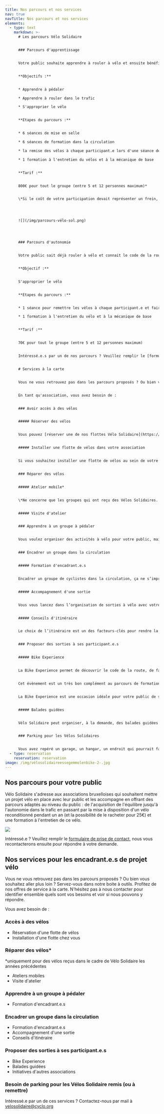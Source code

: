 ```yaml
---
title: Nos parcours et nos services
nav: true
navTitle: Nos parcours et nos services
elements:
  - type: text
    markdown: >-
      # Les parcours Vélo Solidaire


      ### Parcours d'apprentissage


      Votre public souhaite apprendre à rouler à vélo et ensuite bénéficier d’un Vélo Solidaire ? Le parcours d'apprentissage est très complet.


      **Objectifs :**


      * Apprendre à pédaler

      * Apprendre à rouler dans le trafic

      * S'approprier le vélo


      **Etapes du parcours :**


      * 6 séances de mise en selle

      * 6 séances de formation dans la circulation

      * la remise des vélos à chaque participant.e lors d'une séance de formation dans la circulation

      * 1 formation à l'entretien du vélos et à la mécanique de base


      **Tarif :**


      800€ pour tout le groupe (entre 5 et 12 personnes maximum)*


      \*Si le coût de votre participation devait représenter un frein, n'hésitez pas à nous contacter, nous chercherons une solution ensemble.




      ![](/img/parcours-vélo-sol.png)




      ### Parcours d'autonomie


      Votre public sait déjà rouler à vélo et connait le code de la route, il ne leur manque plus que le vélo pour s’y mettre ? Ce parcours est fait pour vous !


      **Objectif :**


      S'approprier le vélo


      **Etapes du parcours :**


      * 1 séance pour remettre les vélos à chaque participant.e et faire un sortie encadrée en circulation

      * 1 formation à l'entretien du vélo et à la mécanique de base


      **Tarif :**


      70€ pour tout le groupe (entre 5 et 12 personnes maximum)


      Intéressé.e.s par un de nos parcours ? Veuillez remplir le [formulaire de prise de contact](https://docs.google.com/forms/d/e/1FAIpQLSeeFDRdUBAyHJ_UOU4R6lsb7VYAh_v39RN3zw9hxA-YE6lblw/viewform) et nous vous recontacterons pour évaluer la faisabilité de votre projet vélo.


      # Services à la carte


      Vous ne vous retrouvez pas dans les parcours proposés ? Ou bien vous souhaitez aller plus loin ? Servez-vous dans notre boite à outils. Profitez de nos offres de service à la carte. N'hésitez pas à nous contacter pour identifier ensemble quels sont vos besoins et voir si nous pouvons y répondre


      En tant qu'association, vous avez besoin de :


      ### Avoir accès à des vélos


      ##### Réserver des vélos


      Vous pouvez [réserver une de nos flottes Vélo Solidaire](https://www.velosolidaire.brussels/bookings.fr) pour organiser vos propres cours de mise en selle ou organiser des sorties à vélos avec votre public.


      ##### Installer une flotte de vélos dans votre association


      Si vous souhaitez installer une flotte de vélos au sein de votre association et la rendre accessible aux associations du quartier, vous pouvez prendre contact avec nous. Nous sommes toujours à la recherche de lieux pour y installer une flotte qui profitera à un maximum de monde.


      ### Réparer des vélos


      ##### Atelier mobile*


      \*Ne concerne que les groupes qui ont reçu des Vélos Solidaires.


      ##### Visite d'atelier


      ### Apprendre à un groupe à pédaler


      Vous voulez organiser des activités à vélo pour votre public, mais vous vous rendez compte que vos bénéficiaires n’ont jamais appris à pédaler ? Nous avons développé toute une méthodologie pour apprendre l’équilibre dynamique à vélo. Nous proposons un module de formation pour vous transmettre cette méthodologie, en se mettant dans les conditions réelles d’apprentissage.


      ### Encadrer un groupe dans la circulation


      ##### Formation d'encadrant.e.s


      Encadrer un groupe de cyclistes dans la circulation, ça ne s’improvise pas ! Nous proposons un module de formation qui mélange théorie et pratique pour que vous vous sentiez plus outillé.es à encadrer un déplacement en groupe à vélo.


      ##### Accompagnement d'une sortie


      Vous vous lancez dans l’organisation de sorties à vélo avec votre public, et vous souhaiteriez que Pro Velo soit présent pour vous mettre en confiance et vous soutenir dans l’encadrement du groupe ? Nous pouvons en discuter et voir de quelle manière nous pouvons vous aider.


      ##### Conseils d'itinéraire


      Le choix de l’itinéraire est un des facteurs-clés pour rendre la pratique du vélo agréable et sécurisante. Vous voulez organiser une sortie avec vos participant.es, ou conseiller quelqu’un sur l’itinéraire de son déplacement, mais vous ne savez pas trop comment vous y prendre ? Nous pouvons vous aider à faire le tri dans les outils existants, évaluer la longueur adéquate d’une sortie en fonction du niveau de vos participant.es, connaître les lieux à éviter ou à privilégier… 


      ### Proposer des sorties à ses participant.e.s


      ##### Bike Experience


      La Bike Experience permet de découvrir le code de la route, de faire une sortie en groupe dans le trafic, de tester un vélo pendant 2 semaines, ou encore d’être accompagné.e individuellement par un.e coach sur 3 déplacements de votre choix, et tout cela gratuitement ! 


      Cet évènement est un très bon complément au parcours de formation Vélo Solidaire. Une fois que les participant.es ont appris à pédaler, ils/elles peuvent s’inscrire à la Bike Experience Débutant.es, qui est adaptée à un public avec un niveau de maîtrise encore assez bas. Lorsque vos bénéficiaires sont déjà capables de rouler en groupe dans le trafic, la Bike Experience Afterwork est plus adaptée. 


      La Bike Experience est une occasion idéale pour votre public de sortir du cadre de l’association et d’aller découvrir d’autres lieux où l’on peut appréhender les déplacements à vélo de manière encadrée, bienveillante et sécurisante. Toutes les informations se trouvent sur le site : <https://bikeexperience.brussels/>


      ##### Balades guidées


      Vélo Solidaire peut organiser, à la demande, des balades guidées qui peuvent inclure toute la famille et pas seulement les participant.es au parcours de formation. Elles peuvent avoir lieu en semaine ou le week-end, sur un thème choisi (par exemple, découvert des espaces verts) et sont encadrées par un guide de Pro Velo. 


      ### Parking pour les Vélos Solidaires


      Vous avez repéré un garage, un hangar, un endroit qui pourrait faire office de parking vélos dans votre quartier ? Contactez-nous, nous étudierons ensemble la possibilité de l'aménager en parking vélo.
  - type: reservation
    reservation: reservation
image: /img/vélosolidaireessegemmolenbike-2-.jpg
---
```

## Nos parcours pour votre public

V﻿élo Solidaire s'adresse aux associations bruxelloises qui souhaitent mettre un projet vélo en place avec leur public et les accompagne en offrant des parcours adaptés au niveau du public : de l'acquisition de l'équilibre jusqu'à l'autonomie dans le trafic en passant par la mise à disposition d'un vélo reconditionné pendant un an (et la possibilité de le racheter pour 25€) et une formation à l'entretien de ce vélo.

![](/img/parcours-vélo-sol.png)

I﻿ntéressé.e ? Veuillez remplir le [formulaire de prise de contact](https://docs.google.com/forms/d/e/1FAIpQLSeeFDRdUBAyHJ_UOU4R6lsb7VYAh_v39RN3zw9hxA-YE6lblw/viewform), nous vous recontacterons ensuite pour répondre à votre demande.

## Nos services pour les encadrant.e.s de projet vélo

V﻿ous ne vous retrouvez pas dans les parcours proposés ? Ou bien vous souhaitez aller plus loin ? Servez-vous dans notre boite à outils. Profitez de nos offres de service à la carte. N'hésitez pas à nous contacter pour identifier ensemble quels sont vos besoins et voir si nous pouvons y répondre.

V﻿ous avez besoin de :

### A﻿ccès à des vélos

* R﻿éservation d'une flotte de vélos
* I﻿nstallation d'une flotte chez vous

### R﻿éparer des vélos*

\*﻿uniquement pour des vélos reçus dans le cadre de Vélo Solidaire les années précédentes

* A﻿teliers mobiles
* V﻿isite d'atelier

### A﻿pprendre à un groupe à pédaler

* F﻿ormation d'encadrant.e.s

### E﻿ncadrer un groupe dans la circulation

* F﻿ormation d'encadrant.e.s
* A﻿ccompagnement d'une sortie
* C﻿onseils d'itinéraire

### P﻿roposer des sorties à ses participant.e.s

* B﻿ike Experience
* B﻿alades guidées
* I﻿nitiatives d'autres associations

### B﻿esoin de parking pour les Vélos Solidaire remis (ou à remettre)

I﻿ntéressé.e par un de ces services ? Contactez-nous par mail à velosolidaire@cyclo.org

